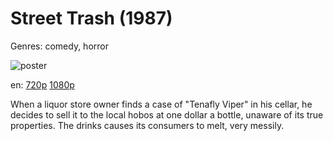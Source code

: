 # Street Trash (1987)

Genres: comedy, horror

![poster](http://image.tmdb.org/t/p/w500/yGWFe3vRPNfUnlnTxZhSJ2LVRvZ.jpg)

en:
  [720p](magnet:?xt=urn:btih:1561AC4910E0B33458A9DE542CB3DA411575A249&tr=udp://glotorrents.pw:6969/announce&tr=udp://tracker.opentrackr.org:1337/announce&tr=udp://torrent.gresille.org:80/announce&tr=udp://tracker.openbittorrent.com:80&tr=udp://tracker.coppersurfer.tk:6969&tr=udp://tracker.leechers-paradise.org:6969&tr=udp://p4p.arenabg.ch:1337&tr=udp://tracker.internetwarriors.net:1337)
  [1080p](magnet:?xt=urn:btih:CF3C81AA40D38FFE800AD4FC35BE8ECF37A897C7&tr=udp://glotorrents.pw:6969/announce&tr=udp://tracker.opentrackr.org:1337/announce&tr=udp://torrent.gresille.org:80/announce&tr=udp://tracker.openbittorrent.com:80&tr=udp://tracker.coppersurfer.tk:6969&tr=udp://tracker.leechers-paradise.org:6969&tr=udp://p4p.arenabg.ch:1337&tr=udp://tracker.internetwarriors.net:1337)
  


When a liquor store owner finds a case of "Tenafly Viper" in his cellar, he decides to sell it to the local hobos at one dollar a bottle, unaware of its true properties. The drinks causes its consumers to melt, very messily.